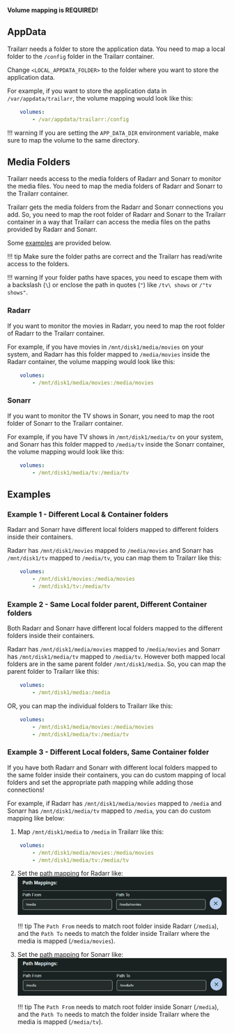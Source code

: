 **Volume mapping is REQUIRED!**

## AppData

Trailarr needs a folder to store the application data. You need to map a local folder to the `/config` folder in the Trailarr container.

Change `<LOCAL_APPDATA_FOLDER>` to the folder where you want to store the application data.

For example, if you want to store the application data in `/var/appdata/trailarr`, the volume mapping would look like this:
```yaml
    volumes:
        - /var/appdata/trailarr:/config
```

!!! warning
    If you are setting the `APP_DATA_DIR` environment variable, make sure to map the volume to the same directory.


## Media Folders

Trailarr needs access to the media folders of Radarr and Sonarr to monitor the media files. You need to map the media folders of Radarr and Sonarr to the Trailarr container.

Trailarr gets the media folders from the Radarr and Sonarr connections you add. So, you need to map the root folder of Radarr and Sonarr to the Trailarr container in a way that Trailarr can access the media files on the paths provided by Radarr and Sonarr. 

Some [examples](#examples) are provided below.

!!! tip
    Make sure the folder paths are correct and the Trailarr has read/write access to the folders.

!!! warning
    If your folder paths have spaces, you need to escape them with a backslash (`\`) or enclose the path in quotes (`"`) like `/tv\ shows` or `/"tv shows"`.

### Radarr

If you want to monitor the movies in Radarr, you need to map the root folder of Radarr to the Trailarr container.

For example, if you have movies in `/mnt/disk1/media/movies` on your system, and Radarr has this folder mapped to `/media/movies` inside the Radarr container, the volume mapping would look like this:

```yaml
    volumes:
        - /mnt/disk1/media/movies:/media/movies
```

### Sonarr

If you want to monitor the TV shows in Sonarr, you need to map the root folder of Sonarr to the Trailarr container.

For example, if you have TV shows in `/mnt/disk1/media/tv` on your system, and Sonarr has this folder mapped to `/media/tv` inside the Sonarr container, the volume mapping would look like this:

```yaml
    volumes:
        - /mnt/disk1/media/tv:/media/tv
```


## Examples

### Example 1 - Different Local & Container folders

Radarr and Sonarr have different local folders mapped to different folders inside their containers.

Radarr has `/mnt/disk1/movies` mapped to `/media/movies` and Sonarr has `/mnt/disk1/tv` mapped to `/media/tv`, you can map them to Trailarr like this:

```yaml
    volumes:
        - /mnt/disk1/movies:/media/movies
        - /mnt/disk1/tv:/media/tv
```


### Example 2 - Same Local folder parent, Different Container folders

Both Radarr and Sonarr have different local folders mapped to the different folders inside their containers.

Radarr has `/mnt/disk1/media/movies` mapped to `/media/movies` and Sonarr has `/mnt/disk1/media/tv` mapped to `/media/tv`. However both mapped local folders are in the same parent folder `/mnt/disk1/media`. So, you can map the parent folder to Trailarr like this:

```yaml
    volumes:
        - /mnt/disk1/media:/media
```

OR, you can map the individual folders to Trailarr like this:

```yaml
    volumes:
        - /mnt/disk1/media/movies:/media/movies
        - /mnt/disk1/media/tv:/media/tv
```


### Example 3 - Different Local folders, Same Container folder

If you have both Radarr and Sonarr with different local folders mapped to the same folder inside their containers, you can do custom mapping of local folders and set the appropriate path mapping while adding those connections!

For example, if Radarr has `/mnt/disk1/media/movies` mapped to `/media` and Sonarr has `/mnt/disk1/media/tv` mapped to `/media`, you can do custom mapping like below:

1. Map `/mnt/disk1/media` to `/media` in Trailarr like this:
```yaml
    volumes:
        - /mnt/disk1/media/movies:/media/movies
        - /mnt/disk1/media/tv:/media/tv
```

2. Set the [path mapping](../setup/connections.md#path-mapping) for Radarr like:
![Radarr Path Mapping](radarr-mapping.png)

    !!! tip
        The `Path From` needs to match root folder inside Radarr (`/media`), and the `Path To` needs to match the folder inside Trailarr where the media is mapped (`/media/movies`).

3. Set the [path mapping](../setup/connections.md#path-mapping) for Sonarr like:
![Sonarr Path Mapping](sonarr-mapping.png)

    !!! tip
        The `Path From` needs to match root folder inside Sonarr (`/media`), and the `Path To` needs to match the folder inside Trailarr where the media is mapped (`/media/tv`).
